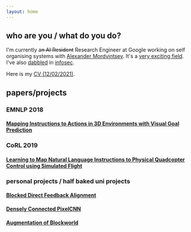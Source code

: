 ```yaml
---
layout: home
---
```

## who are you / what do you do?
I'm currently a~~n AI Resident~~ Research Engineer at Google working on self organising systems with [Alexander Mordvintsev](https://znah.net/). It's a [very exciting field](https://distill.pub/2020/growing-ca/). I've also [dabbled](https://bughunters.google.com/profile/c7fc560e-70f4-44e7-8287-0ca16ee7ea4d) in [infosec](https://www.facebook.com/whitehat/thanks/).

Here is my [CV (12/02/2021)](assets/eyvind_cv_feb_2021.pdf).

## papers/projects
### EMNLP 2018
#### [Mapping Instructions to Actions in 3D Environments with Visual Goal Prediction](https://arxiv.org/abs/1809.00786)
### CoRL 2019
#### [Learning to Map Natural Language Instructions to Physical Quadcopter Control using Simulated Flight](https://arxiv.org/abs/1910.09664)
### personal projects / half baked uni projects
#### [Blocked Direct Feedback Alignment](assets/blocked-direct-feedback.pdf)
#### [Densely Connected PixelCNN](assets/densely-connected-pixelcnn.pdf)
#### [Augmentation of Blockworld](assets/augmentation-block-world.pdf)
